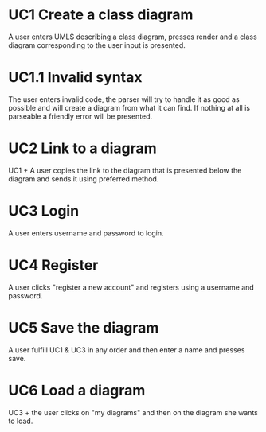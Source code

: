 # UC1 Create a class diagram
A user enters UMLS describing a class diagram, presses render and a class diagram
corresponding to the user input is presented.

# UC1.1 Invalid syntax
The user enters invalid code, the parser will try to handle it as good as possible and will create
a diagram from what it can find. If nothing at all is parseable a friendly error will be presented.

# UC2 Link to a diagram
UC1 + A user copies the link to the diagram that is presented below the diagram
and sends it using preferred method.

# UC3 Login
A user enters username and password to login.

# UC4 Register
A user clicks "register a new account" and registers using a username and password.

# UC5 Save the diagram
A user fulfill UC1 & UC3 in any order and then enter a name and presses save.

# UC6 Load a diagram
UC3 + the user clicks on "my diagrams" and then on the diagram she wants to load.
